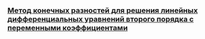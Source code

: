 ### [Метод конечных разностей для решения линейных дифференциальных уравнений второго порядка с переменными коэффициентами](https://www.notion.so/eugeuie/86a6f7ebc1044a959cbd241cac9e4d4e)
